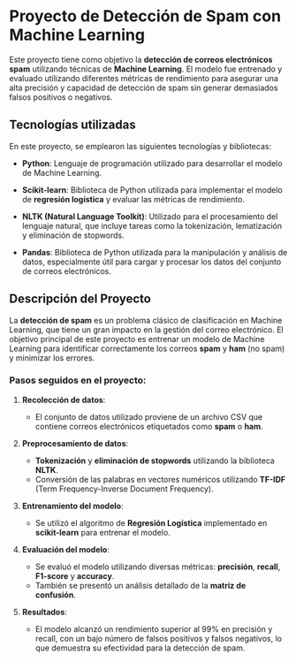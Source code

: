 # Proyecto de Detección de Spam con Machine Learning

Este proyecto tiene como objetivo la **detección de correos electrónicos spam** utilizando técnicas de **Machine Learning**. El modelo fue entrenado y evaluado utilizando diferentes métricas de rendimiento para asegurar una alta precisión y capacidad de detección de spam sin generar demasiados falsos positivos o negativos.

## Tecnologías utilizadas

En este proyecto, se emplearon las siguientes tecnologías y bibliotecas:

- **Python**: Lenguaje de programación utilizado para desarrollar el modelo de Machine Learning.

- **Scikit-learn**: Biblioteca de Python utilizada para implementar el modelo de **regresión logística** y evaluar las métricas de rendimiento.

- **NLTK (Natural Language Toolkit)**: Utilizado para el procesamiento del lenguaje natural, que incluye tareas como la tokenización, lematización y eliminación de stopwords.

- **Pandas**: Biblioteca de Python utilizada para la manipulación y análisis de datos, especialmente útil para cargar y procesar los datos del conjunto de correos electrónicos.

## Descripción del Proyecto

La **detección de spam** es un problema clásico de clasificación en Machine Learning, que tiene un gran impacto en la gestión del correo electrónico. El objetivo principal de este proyecto es entrenar un modelo de Machine Learning para identificar correctamente los correos **spam** y **ham** (no spam) y minimizar los errores.

### **Pasos seguidos en el proyecto:**

1. **Recolección de datos**:
   - El conjunto de datos utilizado proviene de un archivo CSV que contiene correos electrónicos etiquetados como **spam** o **ham**.
   
2. **Preprocesamiento de datos**:
   - **Tokenización** y **eliminación de stopwords** utilizando la biblioteca **NLTK**.
   - Conversión de las palabras en vectores numéricos utilizando **TF-IDF** (Term Frequency-Inverse Document Frequency).
   
3. **Entrenamiento del modelo**:
   - Se utilizó el algoritmo de **Regresión Logística** implementado en **scikit-learn** para entrenar el modelo.

4. **Evaluación del modelo**:
   - Se evaluó el modelo utilizando diversas métricas: **precisión**, **recall**, **F1-score** y **accuracy**.
   - También se presentó un análisis detallado de la **matriz de confusión**.

5. **Resultados**:
   - El modelo alcanzó un rendimiento superior al 99% en precisión y recall, con un bajo número de falsos positivos y falsos negativos, lo que demuestra su efectividad para la detección de spam.

